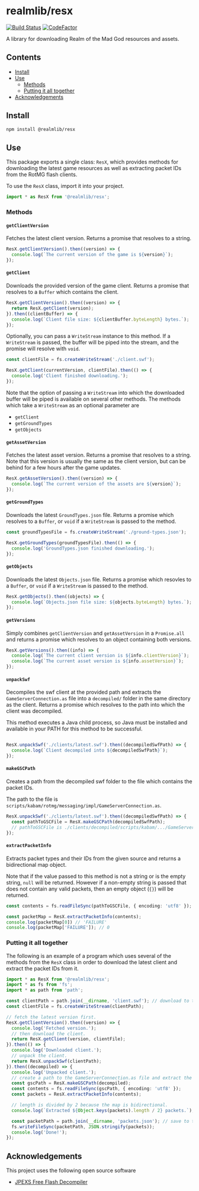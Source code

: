 # realmlib/resx

[![Build Status](https://travis-ci.org/thomas-crane/realmlib-resx.svg?branch=master)](https://travis-ci.org/thomas-crane/realmlib-resx)
[![CodeFactor](https://www.codefactor.io/repository/github/thomas-crane/realmlib-resx/badge)](https://www.codefactor.io/repository/github/thomas-crane/realmlib-resx)

A library for downloading Realm of the Mad God resources and assets.

## Contents

+ [Install](#install)
+ [Use](#use)
  + [Methods](#methods)
  + [Putting it all together](#putting-it-all-together)
+ [Acknowledgements](#acknowledgements)

## Install

```bash
npm install @realmlib/resx
```

## Use

This package exports a single class: `ResX`, which provides methods for downloading the latest game resources as well as extracting packet IDs from the RotMG flash clients.

To use the `ResX` class, import it into your project.

```typescript
import * as ResX from '@realmlib/resx';
```

### Methods

#### `getClientVersion`

Fetches the latest client version. Returns a promise that resolves to a string.

```typescript
ResX.getClientVersion().then((version) => {
  console.log(`The current version of the game is ${version}`);
});
```

#### `getClient`

Downloads the provided version of the game client. Returns a promise that resolves to a `Buffer` which contains the client.

```typescript
ResX.getClientVersion().then((version) => {
  return ResX.getClient(version);
}).then((clientBuffer) => {
  console.log(`Client file size: ${clientBuffer.byteLength} bytes.`);
});
```

Optionally, you can pass a `WriteStream` instance to this method. If a `WriteStream` is passed, the buffer will be piped into the stream, and the promise will resolve with `void`.

```typescript
const clientFile = fs.createWriteStream('./client.swf');

ResX.getClient(currentVersion, clientFile).then(() => {
  console.log('Client finished downloading.');
});
```

Note that the option of passing a `WriteStream` into which the downloaded buffer will be piped is available on several other methods. The methods which take a `WriteStream` as an optional parameter are

+ `getClient`
+ `getGroundTypes`
+ `getObjects`

#### `getAssetVersion`

Fetches the latest asset version. Returns a promise that resolves to a string. Note that this version is usually the same as the client version, but can be behind for a few hours after the game updates.

```typescript
ResX.getAssetVersion().then((version) => {
  console.log(`The current version of the assets are ${version}`);
});
```

#### `getGroundTypes`

Downloads the latest `GroundTypes.json` file. Returns a promise which resolves to a `Buffer`, or `void` if a `WriteStream` is passed to the method.

```typescript
const groundTypesFile = fs.createWriteStream('./ground-types.json');

ResX.getGroundTypes(groundTypesFile).then(() => {
  console.log('GroundTypes.json finished downloading.');
});
```

#### `getObjects`

Downloads the latest `Objects.json` file. Returns a promise which resovles to a `Buffer`, or `void` if a `WriteStream` is passed to the method.

```typescript
ResX.getObjects().then((objects) => {
  console.log(`Objects.json file size: ${objects.byteLength} bytes.`);
});
```

#### `getVersions`

Simply combines `getClientVersion` and `getAssetVersion` in a `Promise.all` and returns a promise which resolves to an object containing both versions.

```typescript
ResX.getVersions().then((info) => {
  console.log(`The current client version is ${info.clientVersion}`);
  console.log(`The current asset version is ${info.assetVersion}`);
});
```

#### `unpackSwf`

Decompiles the swf client at the provided path and extracts the `GameServerConnection.as` file into a `decompiled/` folder in the same directory as the client. Returns a promise which resolves to the path into which the client was decompiled.

This method executes a Java child process, so Java must be installed and available in your PATH for this method to be successful.

```typescript

ResX.unpackSwf('./clients/latest.swf').then((decompiledSwfPath) => {
  console.log(`Client decompiled into ${decompiledSwfPath}`);
});
```

#### `makeGSCPath`

Creates a path from the decompiled swf folder to the file which contains the packet IDs.

The path to the file is `scripts/kabam/rotmg/messaging/impl/GameServerConnection.as`.

```typescript
ResX.unpackSwf('./clients/latest.swf').then((decompiledSwfPath) => {
  const pathToGSCFile = ResX.makeGSCPath(decompiledSwfPath);
  // pathToGSCFile is ./clients/decompiled/scripts/kabam/.../GameServerConnection.as
});
```

#### `extractPacketInfo`

Extracts packet types and their IDs from the given source and returns a bidirectional map object.

Note that if the value passed to this method is not a string or is the empty string, `null` will be returned. However if a non-empty string is passed that does not contain any valid packets, then an empty object (`{}`) will be returned.

```typescript
const contents = fs.readFileSync(pathToGSCFile, { encoding: 'utf8' });

const packetMap = ResX.extractPacketInfo(contents);
console.log(packetMap[0]) // 'FAILURE'
console.log(packetMap['FAILURE']); // 0
```

### Putting it all together

The following is an example of a program which uses several of the methods from the `ResX` class in order to download the latest client and extract the packet IDs from it.

```typescript
import * as ResX from '@realmlib/resx';
import * as fs from 'fs';
import * as path from 'path';

const clientPath = path.join(__dirname, 'client.swf'); // download to the current directory.
const clientFile = fs.createWriteStream(clientPath);

// fetch the latest version first.
ResX.getClientVersion().then((version) => {
  console.log('Fetched version.');
  // then download the client.
  return ResX.getClient(version, clientFile);
}).then(() => {
  console.log('Downloaded client.');
  // unpack the client.
  return ResX.unpackSwf(clientPath);
}).then((decompiled) => {
  console.log('Unpacked client.');
  // create a path to the GameServerConnection.as file and extract the packets.
  const gscPath = ResX.makeGSCPath(decompiled);
  const contents = fs.readFileSync(gscPath, { encoding: 'utf8' });
  const packets = ResX.extractPacketInfo(contents);

  // length is divided by 2 because the map is bidirectional.
  console.log(`Extracted ${Object.keys(packets).length / 2} packets.`);

  const packetPath = path.join(__dirname, 'packets.json'); // save to the current directory.
  fs.writeFileSync(packetPath, JSON.stringify(packets));
  console.log('Done!');
});

```

## Acknowledgements

This project uses the following open source software

+ [JPEXS Free Flash Decompiler](https://github.com/jindrapetrik/jpexs-decompiler)
